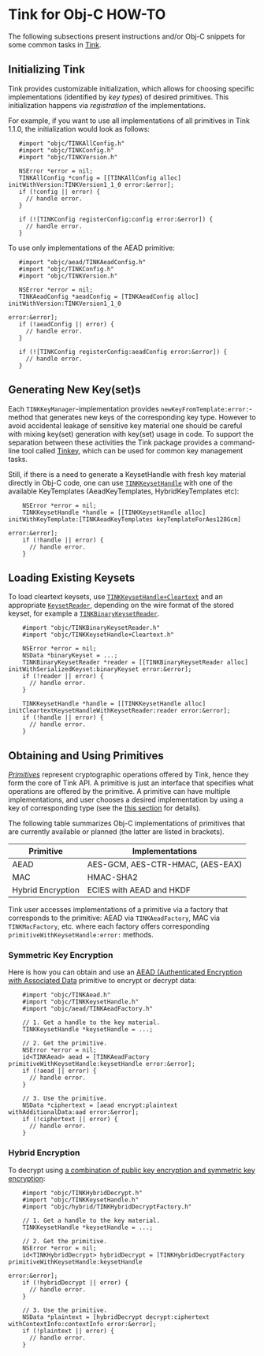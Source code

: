 # Tink for Obj-C HOW-TO

The following subsections present instructions and/or Obj-C snippets for some
common tasks in [Tink](https://github.com/google/tink).

## Initializing Tink

Tink provides customizable initialization, which allows for choosing specific
implementations (identified by _key types_) of desired primitives. This
initialization happens via _registration_ of the implementations.

For example, if you want to use all implementations of all primitives in Tink
1.1.0, the initialization would look as follows:

```objc
   #import "objc/TINKAllConfig.h"
   #import "objc/TINKConfig.h"
   #import "objc/TINKVersion.h"

   NSError *error = nil;
   TINKAllConfig *config = [[TINKAllConfig alloc] initWithVersion:TINKVersion1_1_0 error:&error];
   if (!config || error) {
     // handle error.
   }

   if (![TINKConfig registerConfig:config error:&error]) {
     // handle error.
   }
```

To use only implementations of the AEAD primitive:

```objc
   #import "objc/aead/TINKAeadConfig.h"
   #import "objc/TINKConfig.h"
   #import "objc/TINKVersion.h"

   NSError *error = nil;
   TINKAeadConfig *aeadConfig = [TINKAeadConfig alloc] initWithVersion:TINKVersion1_1_0
                                                                 error:&error];
   if (!aeadConfig || error) {
     // handle error.
   }

   if (![TINKConfig registerConfig:aeadConfig error:&error]) {
     // handle error.
   }
```

## Generating New Key(set)s

Each `TINKKeyManager`-implementation provides `newKeyFromTemplate:error:`-method
that generates new keys of the corresponding key type. However to avoid
accidental leakage of sensitive key material one should be careful with mixing
key(set) generation with key(set) usage in code. To support the separation
between these activities the Tink package provides a command-line tool called
[Tinkey](TINKEY.md), which can be used for common key management tasks.

Still, if there is a need to generate a KeysetHandle with fresh key material
directly in Obj-C code, one can use
[`TINKKeysetHandle`](https://github.com/google/tink/blob/master/objc/TINKKeysetHandle.h)
with one of the available KeyTemplates (AeadKeyTemplates, HybridKeyTemplates
etc):

```objc
    NSError *error = nil;
    TINKKeysetHandle *handle = [[TINKKeysetHandle alloc] initWithKeyTemplate:[TINKAeadKeyTemplates keyTemplateForAes128Gcm]
                                                                       error:&error];
    if (!handle || error) {
      // handle error.
    }
```

## Loading Existing Keysets

To load cleartext keysets, use
[`TINKKeysetHandle+Cleartext`](https://github.com/google/tink/blob/master/objc/TINKKeysetHandle+Cleartext.h)
and an appropriate
[`KeysetReader`](https://github.com/google/tink/blob/master/objc/TINKKeysetReader.h),
depending on the wire format of the stored keyset, for example a
[`TINKBinaryKeysetReader`](https://github.com/google/tink/blob/master/objc/TINKBinaryKeysetReader.h).

```objc
    #import "objc/TINKBinaryKeysetReader.h"
    #import "objc/TINKKeysetHandle+Cleartext.h"

    NSError *error = nil;
    NSData *binaryKeyset = ...;
    TINKBinaryKeysetReader *reader = [[TINKBinaryKeysetReader alloc] initWithSerializedKeyset:binaryKeyset error:&error];
    if (!reader || error) {
      // handle error.
    }

    TINKKeysetHandle *handle = [[TINKKeysetHandle alloc] initCleartextKeysetHandleWithKeysetReader:reader error:&error];
    if (!handle || error) {
      // handle error.
    }
```

## Obtaining and Using Primitives

[_Primitives_](PRIMITIVES.md) represent cryptographic operations offered by
Tink, hence they form the core of Tink API. A primitive is just an interface
that specifies what operations are offered by the primitive. A primitive can
have multiple implementations, and user chooses a desired implementation by
using a key of corresponding type (see the [this
section](KEY-MANAGEMENT.md#key-keyset-and-keysethandle) for details).

The following table summarizes Obj-C implementations of primitives that are
currently available or planned (the latter are listed in brackets).

Primitive         | Implementations
----------------- | --------------------------------
AEAD              | AES-GCM, AES-CTR-HMAC, (AES-EAX)
MAC               | HMAC-SHA2
Hybrid Encryption | ECIES with AEAD and HKDF

Tink user accesses implementations of a primitive via a factory that corresponds
to the primitive: AEAD via `TINKAeadFactory`, MAC via `TINKMacFactory`, etc.
where each factory offers corresponding `primitiveWithKeysetHandle:error:`
methods.

### Symmetric Key Encryption

Here is how you can obtain and use an [AEAD (Authenticated Encryption with
Associated Data](PRIMITIVES.md#authenticated-encryption-with-associated-data)
primitive to encrypt or decrypt data:

```objc
    #import "objc/TINKAead.h"
    #import "objc/TINKKeysetHandle.h"
    #import "objc/aead/TINKAeadFactory.h"

    // 1. Get a handle to the key material.
    TINKKeysetHandle *keysetHandle = ...;

    // 2. Get the primitive.
    NSError *error = nil;
    id<TINKAead> aead = [TINKAeadFactory primitiveWithKeysetHandle:keysetHandle error:&error];
    if (!aead || error) {
      // handle error.
    }

    // 3. Use the primitive.
    NSData *ciphertext = [aead encrypt:plaintext withAdditionalData:aad error:&error];
    if (!ciphertext || error) {
      // handle error.
    }
```

### Hybrid Encryption

To decrypt using [a combination of public key encryption and symmetric key
encryption](PRIMITIVES.md#hybrid-encryption):

```objc
    #import "objc/TINKHybridDecrypt.h"
    #import "objc/TINKKeysetHandle.h"
    #import "objc/hybrid/TINKHybridDecryptFactory.h"

    // 1. Get a handle to the key material.
    TINKKeysetHandle *keysetHandle = ...;

    // 2. Get the primitive.
    NSError *error = nil;
    id<TINKHybridDecrypt> hybridDecrypt = [TINKHybridDecryptFactory primitiveWithKeysetHandle:keysetHandle
                                                                                        error:&error];
    if (!hybridDecrypt || error) {
      // handle error.
    }

    // 3. Use the primitive.
    NSData *plaintext = [hybridDecrypt decrypt:ciphertext withContextInfo:contextInfo error:&error];
    if (!plaintext || error) {
      // handle error.
    }
```
